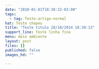 ```yaml
---
date: "2010-01-01T18:30:32-03:00"
tags:
  - tag: Teste-artigo-normal
hat: Teste chapeu
title: "Teste titulo 28/10/2014 18:30:13"
support_line: Teste linha fina
menu: meio ambiente
layout: post
files: []
published: false
images_hd: ""

---
```

